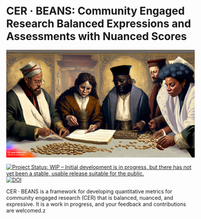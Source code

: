 # CER &middot; BEANS: Community Engaged Research Balanced Expressions and Assessments with Nuanced Scores

![Medieval academics counting beans as imagined by Adobe Firefly](assets/beancounters3.jpg)

<a href="https://www.repostatus.org/#wip"><img src="https://www.repostatus.org/badges/latest/wip.svg" alt="Project Status: WIP – Initial development is in progress, but there has not yet been a stable, usable release suitable for the public." /></a> [![DOI](https://zenodo.org/badge/640974672.svg)](https://zenodo.org/badge/latestdoi/640974672)

CER &middot; BEANS is a framework for developing quantitative metrics for community engaged research (CER) that is balanced, nuanced, and expressive. It is a work in progress, and your feedback and contributions are welcomed.z
